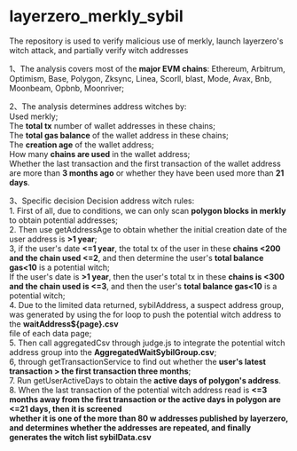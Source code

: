 # layerzero_merkly_sybil
The repository is used to verify malicious use of merkly, launch layerzero's witch attack, and partially verify witch addresses  
  
1、The analysis covers most of the **major EVM chains**: Ethereum, Arbitrum, Optimism, Base, Polygon, Zksync, Linea, Scorll, blast, Mode, Avax, Bnb, Moonbeam, Opbnb, Moonriver;  
  
2、The analysis determines address witches by:  
    Used merkly;  
    The **total tx** number of wallet addresses in these chains;  
    The **total gas balance** of the wallet address in these chains;  
    The **creation age** of the wallet address;  
    How many **chains are used** in the wallet address;  
    Whether the last transaction and the first transaction of the wallet address are more than **3 months ago** or whether they have been used more than **21 days**.  
      
3、Specific decision Decision address witch rules:  
    1. First of all, due to conditions, we can only scan **polygon blocks in merkly** to obtain potential addresses;  
    2. Then use getAddressAge to obtain whether the initial creation date of the user address is **>1 year**;  
    3, if the user's date **<=1 year**, the total tx of the user in these **chains <200 and the chain used <=2**, and then determine the user's **total balance gas<10** is a potential witch;   
    If the user's date is **>1 year**, then the user's total tx in these **chains is <300 and the chain used is <=3**, and then the user's **total balance gas<10** is a potential witch;  
    4. Due to the limited data returned, sybilAddress, a suspect address group, was generated by using the for loop to push the potential witch address to the **waitAddress${page}.csv**   
    file of each data page;  
    5. Then call aggregatedCsv through judge.js to integrate the potential witch address group into the **AggregatedWaitSybilGroup.csv**;  
    6, through getTransactionService to find out whether the **user's latest transaction > the first transaction three months**;  
    7. Run getUserActiveDays to obtain the **active days of polygon's address**.  
    8. When the last transaction of the potential witch address read is **<=3 months away from the first transaction or the active days in polygon are <=21 days, then it is screened  
    whether it is one of the more than 80 w addresses published by layerzero, and determines whether the addresses are repeated, and finally generates the witch list sybilData.csv**   
